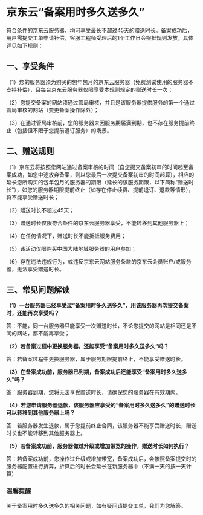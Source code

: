 # 京东云“备案用时多久送多久”

符合条件的京东云服务器，均可享受最长不超过45天的赠送时长。备案成功后，用户需提交工单申请补偿，客服工程师受理后的1个工作日会根据规则发放，具体详见如下规则：

## 一、享受条件

（1）您的服务器须为购买的包年包月的京东云服务器（免费测试使用的服务器不支持补偿），且每台京东云服务器仅限享受本规则规定的赠送时长一次；

（2）您提交备案的网站须通过管局审核，并且是该服务器提供服务的第一个通过管局审核的网站（变更备案操作除外）；

（3）在通过管局审核前，您的服务器未因服务期届满到期，也不存在服务提前终止（包括但不限于您提前退订服务）的场景。

## 二、赠送规则

（1）京东云将按照您网站通过备案审核的时间（自您提交备案初审的时间起至备案成功，如您中途放弃备案，则以您最后一次提交备案初审的时间起算），相应的延长您所购买的包年包月的服务器的期限（延长的该服务期限，以下简称“赠送时长”），如您的服务器期限提前终止（如存在停止续费、提前退订、退款等情形），将不能享受赠送时长；

（2）赠送时长不超过45天；

（3）赠送时长仅限符合条件的京东云服务器享受，不能转移到其他服务器上；

（4）在任何情况下，赠送时长不能折抵服务费用；

（5）该活动仅限购买中国大陆地域服务器的用户参加；

（6）存在违法违规行为，或违反京东云网站服务条款的京东云会员账户/或服务器，无法享受赠送时长。

## 三、常见问题解读

**（1）一台服务器已经享受过“备案用时多久送多久”，用该服务器再次提交备案时，还能再次享受吗？**

答：不能，同一台服务器只能享受一次赠送时长，不论您提交的网站是相同还是不同的网站，都不能再享受；

**（2）若备案过程中更换服务器，还能享受“备案用时多久送多久”吗？**

答：若备案过程中更换服务器，属于服务期限提前终止，不能享受赠送时长。

**（3）在备案成功前，服务器已到期，备案成功后还能享受“备案用时多久送多久”吗？**

答：服务器到期，您将无法享受赠送时长，请确保您的服务器在有效期内。

**（4）若您申请服务器退款，该服务器应享受的“备案用时多久送多久”的赠送时长可以转移到其他服务器上吗？**

答：若服务器发生退款，属于您提前终止合同，该服务器不能享受赠送时长，赠送时长也不能转移到其他服务器上。

**（5）若备案成功前，服务器做过升级或增加带宽的操作，赠送时长如何执行？**

答：若备案成功前，您操作过升级或增加带宽，备案成功后，会按照备案提交时的服务器配置进行折算，折算后的时长会延长在新服务器中（不满一天的按一天计算）

### 温馨提醒

关于备案用时多久送多久的相关问题，如有疑问请提交工单，我们为您解答。
